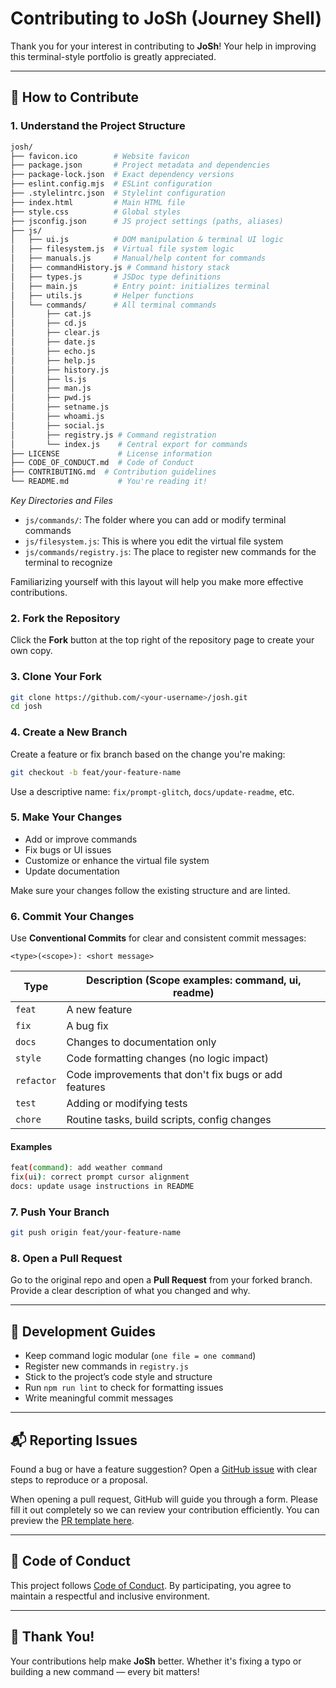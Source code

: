 # Contributing to JoSh (Journey Shell)

Thank you for your interest in contributing to **JoSh**! Your help in improving this terminal-style portfolio is greatly appreciated.

---

## 🚀 How to Contribute

### 1. Understand the Project Structure

```bash
josh/
├── favicon.ico        # Website favicon
├── package.json       # Project metadata and dependencies
├── package-lock.json  # Exact dependency versions
├── eslint.config.mjs  # ESLint configuration
├── .stylelintrc.json  # Stylelint configuration
├── index.html         # Main HTML file
├── style.css          # Global styles
├── jsconfig.json      # JS project settings (paths, aliases)
├── js/
│   ├── ui.js          # DOM manipulation & terminal UI logic
│   ├── filesystem.js  # Virtual file system logic
│   ├── manuals.js     # Manual/help content for commands
│   ├── commandHistory.js # Command history stack
│   ├── types.js       # JSDoc type definitions
│   ├── main.js        # Entry point: initializes terminal
│   ├── utils.js       # Helper functions
│   └── commands/      # All terminal commands
│       ├── cat.js
│       ├── cd.js
│       ├── clear.js
│       ├── date.js
│       ├── echo.js
│       ├── help.js
│       ├── history.js
│       ├── ls.js
│       ├── man.js
│       ├── pwd.js
│       ├── setname.js
│       ├── whoami.js
│       ├── social.js
│       ├── registry.js # Command registration
│       └── index.js    # Central export for commands
├── LICENSE             # License information
├── CODE_OF_CONDUCT.md  # Code of Conduct
├── CONTRIBUTING.md  # Contribution guidelines
└── README.md           # You're reading it!

```

_Key Directories and Files_

- `js/commands/`: The folder where you can add or modify terminal commands
- `js/filesystem.js`: This is where you edit the virtual file system
- `js/commands/registry.js`: The place to register new commands for the terminal to recognize

Familiarizing yourself with this layout will help you make more effective contributions.

### 2. Fork the Repository

Click the **Fork** button at the top right of the repository page to create your own copy.

### 3. Clone Your Fork

```bash
git clone https://github.com/<your-username>/josh.git
cd josh
```

### 4. Create a New Branch

Create a feature or fix branch based on the change you're making:

```bash
git checkout -b feat/your-feature-name
```

Use a descriptive name: `fix/prompt-glitch`, `docs/update-readme`, etc.

### 5. Make Your Changes

- Add or improve commands
- Fix bugs or UI issues
- Customize or enhance the virtual file system
- Update documentation

Make sure your changes follow the existing structure and are linted.

### 6. Commit Your Changes

Use **Conventional Commits** for clear and consistent commit messages:

`<type>(<scope>): <short message>`

| Type       | Description (Scope examples: command, ui, readme)     |
| ---------- | ----------------------------------------------------- |
| `feat`     | A new feature                                         |
| `fix`      | A bug fix                                             |
| `docs`     | Changes to documentation only                         |
| `style`    | Code formatting changes (no logic impact)             |
| `refactor` | Code improvements that don't fix bugs or add features |
| `test`     | Adding or modifying tests                             |
| `chore`    | Routine tasks, build scripts, config changes          |

#### Examples

```bash
feat(command): add weather command
fix(ui): correct prompt cursor alignment
docs: update usage instructions in README
```

### 7. Push Your Branch

```bash
git push origin feat/your-feature-name
```

### 8. Open a Pull Request

Go to the original repo and open a **Pull Request** from your forked branch.
Provide a clear description of what you changed and why.

---

## 🧠 Development Guides

- Keep command logic modular (`one file = one command`)
- Register new commands in `registry.js`
- Stick to the project’s code style and structure
- Run `npm run lint` to check for formatting issues
- Write meaningful commit messages

---

## 📬 Reporting Issues

Found a bug or have a feature suggestion? Open a [GitHub issue](https://github.com/JourneyCodesAyush/josh/issues) with clear steps to reproduce or a proposal.

When opening a pull request, GitHub will guide you through a form. Please fill it out completely so we can review your contribution efficiently. You can preview the [PR template here](.github/PULL_REQUEST_TEMPLATE.yml).

---

## 📄 Code of Conduct

This project follows [Code of Conduct](CODE_OF_CONDUCT.md).
By participating, you agree to maintain a respectful and inclusive environment.

---

## 🙌 Thank You!

Your contributions help make **JoSh** better. Whether it's fixing a typo or building a new command — every bit matters!

